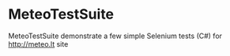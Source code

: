 # MeteoTestSuite
MeteoTestSuite demonstrate a few simple Selenium tests (C#) for http://meteo.lt site
